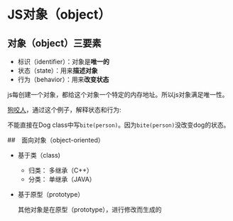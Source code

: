 # JS对象（object）

## 对象（object）三要素

* 标识（identifier）：对象是**唯一的**
* 状态（state）：用来**描述对象**
* 行为（behavior）：用来**改变状态**

js每创建一个对象，都给这个对象一个特定的内存地址。所以js对象满足唯一性。

[狗咬人](dog.js)，通过这个例子，解释状态和行为:

不能直接在Dog class中写`bite(person)`。因为`bite(person)`没改变dog的状态。


##　面向对象（object-oriented）

* 基于类（class)
    * 归类： 多继承（C++）
    * 分类： 单继承（JAVA）

* 基于原型（prototype）
    
    其他对象是在原型（prototype），进行修改而生成的

